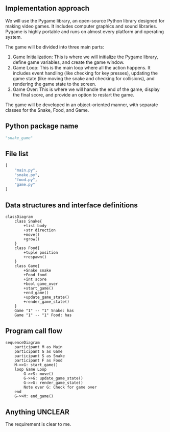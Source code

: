 ## Implementation approach
We will use the Pygame library, an open-source Python library designed for making video games. It includes computer graphics and sound libraries. Pygame is highly portable and runs on almost every platform and operating system. 

The game will be divided into three main parts: 
1. Game Initialization: This is where we will initialize the Pygame library, define game variables, and create the game window.
2. Game Loop: This is the main loop where all the action happens. It includes event handling (like checking for key presses), updating the game state (like moving the snake and checking for collisions), and rendering the game state to the screen.
3. Game Over: This is where we will handle the end of the game, display the final score, and provide an option to restart the game.

The game will be developed in an object-oriented manner, with separate classes for the Snake, Food, and Game.

## Python package name
```python
"snake_game"
```

## File list
```python
[
    "main.py",
    "snake.py",
    "food.py",
    "game.py"
]
```

## Data structures and interface definitions
```mermaid
classDiagram
    class Snake{
        +list body
        +str direction
        +move()
        +grow()
    }
    class Food{
        +tuple position
        +respawn()
    }
    class Game{
        +Snake snake
        +Food food
        +int score
        +bool game_over
        +start_game()
        +end_game()
        +update_game_state()
        +render_game_state()
    }
    Game "1" -- "1" Snake: has
    Game "1" -- "1" Food: has
```

## Program call flow
```mermaid
sequenceDiagram
    participant M as Main
    participant G as Game
    participant S as Snake
    participant F as Food
    M->>G: start_game()
    loop Game Loop
        G->>S: move()
        G->>G: update_game_state()
        G->>G: render_game_state()
        Note over G: Check for game over
    end
    G->>M: end_game()
```

## Anything UNCLEAR
The requirement is clear to me.